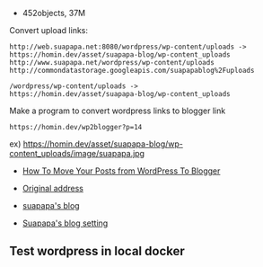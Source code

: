 - 452objects, 37M


Convert upload links:
```
http://web.suapapa.net:8080/wordpress/wp-content/uploads -> https://homin.dev/asset/suapapa-blog/wp-content_uploads
http://www.suapapa.net/wordpress/wp-content/uploads
http://commondatastorage.googleapis.com/suapapablog%2Fuploads

/wordpress/wp-content/uploads ->
https://homin.dev/asset/suapapa-blog/wp-content_uploads
```

Make a program to convert wordpress links to blogger link
```
https://homin.dev/wp2blogger?p=14
```

ex) https://homin.dev/asset/suapapa-blog/wp-content_uploads/image/suapapa.jpg

- [How To Move Your Posts from WordPress To Blogger](https://wpsites.net/wordpress-tips/wordpress-to-blogger-how-to-move-your-blog-from-wordpress-to-blogger/)

- [Original address](http://web.suapapa.net:8080/wordpress)
- [suapapa's blog](http://suapapas-blog.blogspot.com/)
- [Suapapa's blog setting](https://www.blogger.com/blog/settings/6032755754556829594)

## Test wordpress in local docker

